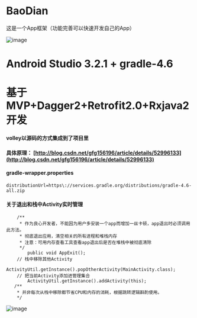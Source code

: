 # BaoDian
这是一个App框架（功能完善可以快速开发自己的App）

![image](https://github.com/yugu88/BaoDian/blob/master/doc/device-2018-12-06-153552.gif)

# Android Studio 3.2.1 + gradle-4.6

# 基于MVP+Dagger2+Retrofit2.0+Rxjava2开发

#### volley以源码的方式集成到了项目里

#### 具体原理： [http://blog.csdn.net/gfg156196/article/details/52996133](http://blog.csdn.net/gfg156196/article/details/52996133)

#### gradle-wrapper.properties
    distributionUrl=https\://services.gradle.org/distributions/gradle-4.6-all.zip

#### 关于退出和栈中Activity实时管理
```
    /**
     * 作为良心开发者，不能因为用户多安装一个app而增加一丝卡顿，app退出时必须调用此方法。
     * 彻底退出应用，清空相关的所有进程和堆栈内存
     * 注意：可用内存查看工具查看app退出后是否在堆栈中被彻底清除
     */
        public void AppExit();
    // 栈中移除其他Activity
        ActivityUtil.getInstance().popOtherActivity(MainActivity.class);
    // 把当前Activity添加进管理集合
        ActivityUtil.getInstance().addActivity(this);
   /**
    * 并非每次从栈中移除都节省CPU和内存的消耗，根据跳转逻辑斟酌使用。
    */
```

![image](https://github.com/yugu88/BaoDian/blob/master/app/src/main/res/mipmap-xxhdpi/main_gg.jpeg)
